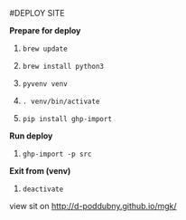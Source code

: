 #DEPLOY SITE

**Prepare for deploy**

1. `brew update`

1. `brew install python3`

1. `pyvenv venv`

1. `. venv/bin/activate`

1. `pip install ghp-import`


**Run deploy**

1. `ghp-import -p src`


**Exit from (venv)**

1. `deactivate`


view sit on http://d-poddubny.github.io/mgk/